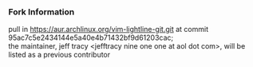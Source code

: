 ### Fork Information

pull in https://aur.archlinux.org/vim-lightline-git.git at commit
95ac7c5e2434144e5a40e4b71432bf9d61203cac;  
the maintainer,
jeff tracy \<jefftracy nine one one at aol dot com\>, will
be listed as a previous contributor
